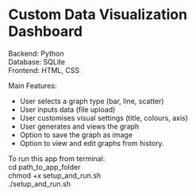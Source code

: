 # Custom Data Visualization Dashboard  
  
Backend: Python  
Database: SQLite  
Frontend: HTML, CSS  
  
Main Features:
- User selects a graph type (bar, line, scatter)
- User inputs data (file upload)
- User customises visual settings (title, colours, axis)
- User generates and views the graph
- Option to save the graph as image
- Option to view and edit graphs from history.
  
  
To run this app from terminal:  
cd path_to_app_folder  
chmod +x setup_and_run.sh  
./setup_and_run.sh
